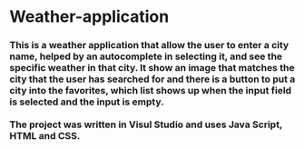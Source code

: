 # Weather-application
<h3>
This is a weather application that allow the user to enter a city name, helped by an autocomplete in selecting it, and see the specific weather in that city. It show an image that matches the city that the user has searched for and there is a button to put a city into the favorites, which list shows up when the input field is selected and the input is empty.<br><br>
The project was written in Visul Studio and uses Java Script, HTML and CSS.
</h3>

